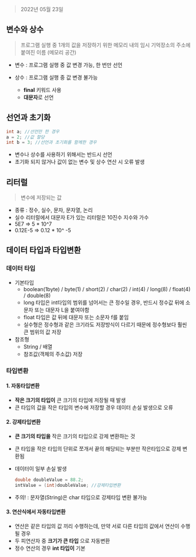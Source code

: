> 2022년 05월 23일



## 변수와 상수

> 프로그램 실행 중 1개의 값을 저장하기 위한 메모리 내의 임시 기억장소의 주소에 붙여진 이름 (메모리 공간)

- 변수 : 프로그램 실행 중 값 변경 가능,  한 번만 선언

- 상수 : 프로그램 실행 중 값 변경 불가능
  - **final** 키워드 사용 
  - **대문자**로 선언



## 선언과 초기화

```java
int a; //선언만 한 경우
a = 2; //값 할당
int b = 3; //선언과 초기화를 함께한 경우
```

- 변수나 상수를 사용하기 위해서는 반드시 선언
- 초기화 되지 않거나 값이 없는 변수 및 상수 연산 시 오류 발생



## 리터럴

> 변수에 저장되는 값

- 종류 : 정수, 실수, 문자, 문자열, 논리
- 실수 리터럴에서 대문자 E가 있는 리터럴은 10진수 지수와 가수
- 5E7 => 5 * 10^7 
-  0.12E-5 =>  0.12 * 10^ -5



## 데이터 타입과 타입변환

### 데이터 타입

- 기본타입
  - boolean(1byte) / byte(1) / short(2) / char(2) / int(4) / long(8) / float(4) / double(8)
  - long 타입은 int타입의 범위를 넘어서는 큰 정수일 경우, 반드시 정수값 뒤에 소문자 또는 대문자 L을 붙여야함
  - float 타입은 값 뒤에 대문자 또는 소문자 f를 붙임
  - 실수형은 정수형과 같은 크기라도 저장방식이 다르기 때문에 정수형보다 훨씬 큰 범위의 값 저장
- 참조형
  - String / 배열
  - 참조값(객체의 주소값) 저장



### 타입변환

#### 1. 자동타입변환

- **작은 크기의 타입이** 큰 크기의 타입에 저장될 때 발생
- 큰 타입의 값을 작은 타입의 변수에 저장할 경우 데이터 손실 발생으로 오류

#### 2. 강제타입변환

- **큰 크기의 타입을** 작은 크기의 타입으로 강제 변환하는 것

- 큰 타입을 작은 타입의 단위로 쪼개서 끝의 해당되는 부분만 작은타입으로 강제 변환됨

- 데이터이 일부 손실 발생

  ```java
  double doubleValue = 88.2;
  intValue = (int)doubleValue; //강제타입변환
  ```

- 주의!  : 문자열(String)은 char 타입으로 강제타입 변환 불가능

#### 3. 연산식에서 자동타입변환

- 연산은 같은 타입의 값 끼리 수행하는데, 만약 서로 다른 타입의 값에서 연산이 수행될 경우
- 두 피연산자 중 **크기가 큰 타입** 으로 자동변환
- 정수 연산의 경우 **int 타입이** 기본

